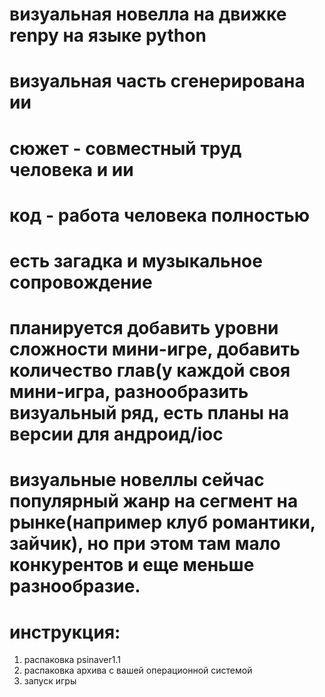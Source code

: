 # визуальная новелла на движке renpy на языке python
# визуальная часть сгенерирована ии
# сюжет - совместный труд человека и ии
# код - работа человека полностью
# есть загадка и музыкальное сопровождение
# планируется добавить уровни сложности мини-игре, добавить количество глав(у каждой своя мини-игра, разнообразить визуальный ряд, есть планы на версии для андроид/ioc
# визуальные новеллы сейчас популярный жанр на сегмент на рынке(например клуб романтики, зайчик), но при этом там мало конкурентов и еще меньше разнообразие.
# инструкция:
1) распаковка psinaver1.1
2) распаковка архива с вашей операционной системой
3) запуск игры
